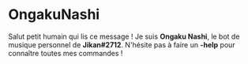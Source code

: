 # OngakuNashi
Salut petit humain qui lis ce message !
Je suis **Ongaku Nashi**, le bot de musique personnel de **Jikan#2712**.
N'hésite pas à faire un **-help** pour connaître toutes mes commandes !

